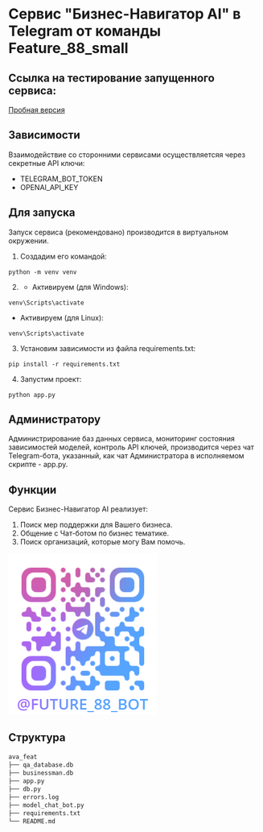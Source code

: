 # Сервис "Бизнес-Навигатор AI" в Telegram от команды Feature_88_small
## Ссылка на тестирование запущенного сервиса:
[Пробная версия](https://t.me/avalab_f_88_s_bot)

## Зависимости
Взаимодействие со сторонними сервисами осуществляетсяя через секретные API ключи:
* TELEGRAM_BOT_TOKEN
* OPENAI_API_KEY

## Для запуска

Запуск сервиса (рекомендовано) производится в виртуальном окружении.
1. Создадим его командой:
```
python -m venv venv
```
2. * Активируем (для Windows):
```
venv\Scripts\activate
```
* Активируем (для Linux):
```
venv\Scripts\activate
```
3. Установим зависимости из файла requirements.txt:
```
pip install -r requirements.txt
```
4. Запустим проект:
```
python app.py
```

## Администратору
Администрирование баз данных сервиса, мониторинг состояния зависимостей моделей, контроль API ключей, производится через чат Telegram-бота, указанный, как чат Администратора в исполняемом скрипте - app.py.

## Функции
Сервис Бизнес-Навигатор AI реализует:
1. Поиск мер поддержки для Вашего бизнеса.
2. Общение с Чат-ботом по бизнес тематике.
3. Поиск организаций, которые могу Вам помочь.

![alt text](https://github.com/txx4G/tryHuggModel/blob/main/qrcode.png "Быстрый старт")

## Структура
```
ava_feat 
├── qa_database.db
├── businessman.db
├── app.py
├── db.py
├── errors.log
├── model_chat_bot.py
├── requirements.txt
└── README.md
```

